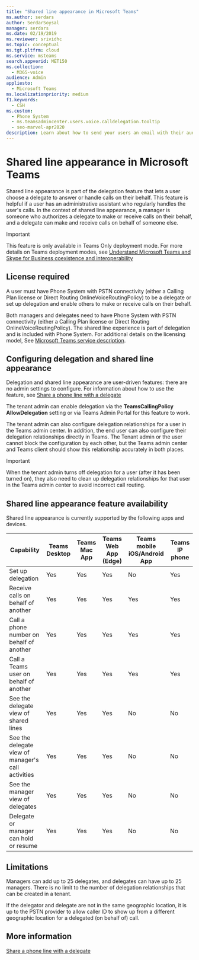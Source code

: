 ```yaml
---
title: "Shared line appearance in Microsoft Teams"
ms.author: serdars
author: SerdarSoysal
manager: serdars
ms.date: 02/19/2019
ms.reviewer: srividhc
ms.topic: conceptual
ms.tgt.pltfrm: cloud
ms.service: msteams
search.appverid: MET150
ms.collection: 
  - M365-voice
audience: Admin
appliesto: 
  - Microsoft Teams
ms.localizationpriority: medium
f1.keywords: 
  - CSH
ms.custom: 
  - Phone System
  - ms.teamsadmincenter.users.voice.calldelegation.tooltip
  - seo-marvel-apr2020
description: Learn about how to send your users an email with their audio conferencing information in Microsoft Teams.
---
```


# Shared line appearance in Microsoft Teams

Shared line appearance is part of the delegation feature that lets a user choose a delegate to answer or handle calls on their behalf. This feature is helpful if a user has an administrative assistant who regularly handles the user's calls. In the context of shared line appearance, a manager is someone who authorizes a delegate to make or receive calls on their behalf, and a delegate can make and receive calls on behalf of someone else.

> [!IMPORTANT]
> This feature is only available in Teams Only deployment mode. For more details on Teams deployment modes, see [Understand Microsoft Teams and Skype for Business coexistence and interoperability](teams-and-skypeforbusiness-coexistence-and-interoperability.md)

## License required

A user must have Phone System with PSTN connectivity (either a Calling Plan license or Direct Routing OnlineVoiceRoutingPolicy) to be a delegate or set up delegation and enable others to make or receive calls on their behalf.

Both managers and delegates need to have Phone System with PSTN connectivity (either a Calling Plan license or Direct Routing OnlineVoiceRoutingPolicy). The shared line experience is part of delegation and is included with Phone System. For additional details on the licensing model, See [Microsoft Teams service description](/office365/servicedescriptions/teams-service-description).

## Configuring delegation and shared line appearance

Delegation and shared line appearance are user-driven features: there are no admin settings to configure. For information about how to use the feature, see [Share a phone line with a delegate](https://support.office.com/article/share-a-phone-line-with-a-delegate-16307929-a51f-43fc-8323-3b1bf115e5a8)

The tenant admin can enable delegation via the **TeamsCallingPolicy AllowDelegation** setting or via Teams Admin Portal for this feature to work. 

The tenant admin can also configure delegation relationships for a user in the Teams admin center. In addition, the end user can also configure their delegation relationships directly in Teams. The Tenant admin or the user cannot block the configuration by each other, but the Teams admin center and Teams client should show this relationship accurately in both places. 

> [!IMPORTANT]
> When the tenant admin turns off delegation for a user (after it has been turned on), they also need to clean up delegation relationships for that user in the Teams admin center to avoid incorrect call routing.

## Shared line appearance feature availability

Shared line appearance is currently supported by the following apps and devices.

| Capability | Teams Desktop | Teams Mac App | Teams Web App (Edge) |Teams mobile iOS/Android App | Teams IP phone |
|------------|---------------|---------------|----------------------|-----------------------------|----------------|
| Set up delegation | Yes | Yes | Yes | No | Yes |
| Receive calls on behalf of another | Yes | Yes | Yes | Yes | Yes |
| Call a phone number on behalf of another | Yes | Yes | Yes | Yes | Yes |
| Call a Teams user on behalf of another | Yes | Yes | Yes | Yes | Yes |
| See the delegate view of shared lines | Yes | Yes | Yes | No | No |
| See the delegate view of manager's call activities | Yes | Yes | Yes | No | No |
| See the manager view of delegates | Yes | Yes | Yes | No | No |
| Delegate or manager can hold or resume | Yes | Yes | Yes | No | No |

## Limitations

Managers can add up to 25 delegates, and delegates can have up to 25 managers. There is no limit to the number of delegation relationships that can be created in a tenant. 
 
If the delegator and delegate are not in the same geographic location, it is up to the PSTN provider to allow caller ID to show up from a different geographic location for a delegated (on behalf of) call. 
 
## More information

[Share a phone line with a delegate](https://support.office.com/article/share-a-phone-line-with-a-delegate-16307929-a51f-43fc-8323-3b1bf115e5a8)
